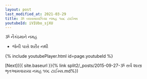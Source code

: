 ```yaml
---
layout: post
last_modified_at: 2021-03-29
title: ૐ વ્યવસાયકિયા નમહ ૧૦૮ ટાઈમ્સ
youtubeId: iVIUbo_sjXU
---
```

 
 
 ૐ નૈકંઠમાને નમહ  
 
 -  જેની પાસે શરીર નથી 
 
  
 
  
 
 
 
 
 
 


{% include youtubePlayer.html id=page.youtubeId %}
 
[Next]({{ site.baseurl }}{% link  split2/_posts/2015-09-27-ૐ સર્વ શાસ્ત્ર ભૃતઆમવારાયા નમહ ૧૦૮ ટાઈમ્સ.md%})
 
